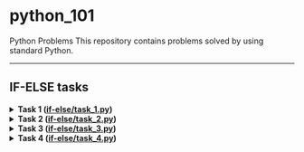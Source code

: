 # python_101
Python Problems
This repository contains problems solved by using standard Python.

---
## IF-ELSE tasks
<details>
<summary>
<b>Task 1 (<a href="task_1.py">if-else/task_1.py</a>)</b>
</summary>

#### Problem
Напиши программу на Python, которая попросит пользователя ввести свой возраст. Если возраст равен или больше 18 лет, программа должна вывести сообщение "Вы можете получить права на машину!". Если возраст меньше 8 лет, программа должна вывести сообщение "Вы еще не можете получить права. Приходите, когда исполнится 18 лет."

#### Input format
На вход поступает любое целое число, обозначающее возраст кандидата в водители.

#### Output format
Программа решает, может ли кандидат водить машину.

#### Example 
<table><tbody>
  <tr>
    <td><b>Input</b></td>
    <td><b>Output</b></td>
  </tr>
  <tr>
    <td valign='top'>
5<br>
</td>
    <td valign='top'>
вернитесь через 13 лет<br>
</td>
  </tr>
  <tr>
    <td valign='top'>
18<br>
</td>
    <td valign='top'>
вы можете водить машину<br>
</td>
  </tr>
  <tr>
    <td valign='top'>
105<br>
</td>
    <td valign='top'>
вы не можете водить машину<br>
</td>
  </tr>
</tbody></table>
</details>



<details>
<summary>
<b>Task 2 (<a href="task_2.py">if-else/task_2.py</a>)</b>
</summary>

#### Problem
Напишите программу, которая принимает на вход число от 1 до 10 и выводит на экран его название на английском языке. Если число не входит в этот диапазон, то программа должна вывести сообщение об ошибке.

#### Input format
На вход поступает любое целое число в диапазоне от 1 до 10.

#### Output format
Название числа на английском языке.

#### Example 
<table><tbody>
  <tr>
    <td><b>Input</b></td>
    <td><b>Output</b></td>
  </tr>
  <tr>
    <td valign='top'>
5<br>
</td>
    <td valign='top'>
five<br>
</td>
  </tr>
  <tr>
    <td valign='top'>
8<br>
</td>
    <td valign='top'>
eight<br>
</td>
  </tr>
  <tr>
    <td valign='top'>
105<br>
</td>
    <td valign='top'>
Ошибка, введите число от 1 до 10<br>
</td>
  </tr>
</tbody></table>
</details>



<details>
<summary>
<b>Task 3 (<a href="task_3.py">if-else/task_3.py</a>)</b>
</summary>

#### Problem
Напишите программу, которая запрашивает у пользователя три числа и выводит на экран наибольшее из них. Пользователь гарантированно вводит 3 разных числа.

#### Input format
Три целых числа

#### Output format
Максимальное из трех введенных чисел

#### Example
<table><tbody>
  <tr>
    <td><b>Input</b></td>
    <td><b>Output</b></td>
  </tr>
  <tr>
    <td valign='top'>
5<br>
0<br>
751<br>

</td>
  <td valign='top'>
751<br>
</td>
  </tr>
</tbody></table>
</details>



<details>
<summary>
<b>Task 4 (<a href="task_4.py">if-else/task_4.py</a>)</b>
</summary>

#### Problem
В каком-то городе кинотеатр предлагает различные скидки для школьников, студентов и пенсионеров. Напишите программу, которая определит скидку на билет для посетителя в зависимости от его возраста.
Скидки в кинотеатре:

1. Школьники (от 7 до 17 лет включительно) получают скидку 40%.
2. Студенты (от 18 до 24 лет включительно) получают скидку 25%.
3. Пенсионеры (от 65 лет и старше) получают скидку 50%.

#### Input format
